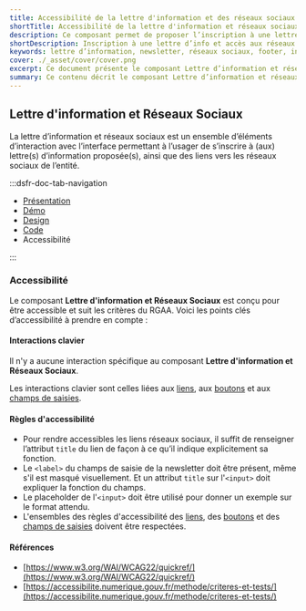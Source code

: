 ```yaml
---
title: Accessibilité de la lettre d'information et des réseaux sociaux
shortTitle: Accessibilité de la lettre d'information et réseaux sociaux
description: Ce composant permet de proposer l’inscription à une lettre d’information et de diriger vers les réseaux sociaux de l’entité.
shortDescription: Inscription à une lettre d’info et accès aux réseaux sociaux.
keywords: lettre d’information, newsletter, réseaux sociaux, footer, interface, composant, design system, RGPD, accessibilité, usager
cover: ./_asset/cover/cover.png
excerpt: Ce document présente le composant Lettre d’information et réseaux sociaux, destiné à favoriser l’abonnement et la consultation des comptes sociaux, avec recommandations d’intégration et règles éditoriales.
summary: Ce contenu décrit le composant Lettre d’information et réseaux sociaux, conçu pour permettre aux usagers de s’abonner à une ou plusieurs lettres d’information et de consulter les réseaux sociaux de l’entité. Il précise les recommandations d’intégration, notamment sa position dans la page, et les consignes éditoriales telles que l’adaptation du message selon le contexte ou les mentions relatives à l’utilisation des données personnelles. Ce guide s’adresse aux équipes chargées de la conception éditoriale et technique des sites web publics.
---
```


## Lettre d'information et Réseaux Sociaux

La lettre d’information et réseaux sociaux est un ensemble d’éléments d’interaction avec l’interface permettant à l’usager de s’inscrire à (aux) lettre(s) d’information proposée(s), ainsi que des liens vers les réseaux sociaux de l’entité.

:::dsfr-doc-tab-navigation

- [Présentation](../index.md)
- [Démo](../demo/index.md)
- [Design](../design/index.md)
- [Code](../code/index.md)
- Accessibilité

:::

### Accessibilité

Le composant **Lettre d'information et Réseaux Sociaux** est conçu pour être accessible et suit les critères du RGAA. Voici les points clés d’accessibilité à prendre en compte :

#### Interactions clavier

Il n'y a aucune interaction spécifique au composant **Lettre d'information et Réseaux Sociaux**.

Les interactions clavier sont celles liées aux [liens](../../../../link/_part/doc/accessibility/index.md), aux [boutons](../../../../button/_part/doc/accessibility/index.md) et aux [champs de saisies](../../../../input/_part/doc/accessibility/index.md).

#### Règles d'accessibilité

- Pour rendre accessibles les liens réseaux sociaux, il suffit de renseigner l’attribut `title` du lien de façon à ce qu’il indique explicitement sa fonction.
- Le `<label>` du champs de saisie de la newsletter doit être présent, même s'il est masqué visuellement. Et un attribut `title` sur l'`<input>` doit expliquer la fonction du champs.
- Le placeholder de l'`<input>` doit être utilisé pour donner un exemple sur le format attendu.
- L'ensembles des règles d'accessibilité des [liens](../../../../input/_part/doc/accessibility/index.md), des [boutons](../../../../button/_part/doc/accessibility/index.md) et des [champs de saisies](../../../../input/_part/doc/accessibility/index.md) doivent être respectées.

#### Références

- [https://www.w3.org/WAI/WCAG22/quickref/](https://www.w3.org/WAI/WCAG22/quickref/)
- [https://accessibilite.numerique.gouv.fr/methode/criteres-et-tests/](https://accessibilite.numerique.gouv.fr/methode/criteres-et-tests/)
